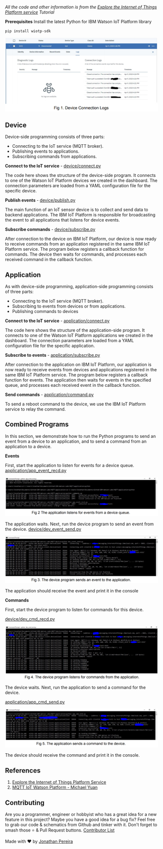 
*All the code and other information is from the [Explore the Internet of Things Platform service](https://developer.ibm.com/tutorials/cl-mqtt-bluemix-iot-node-red-app/) Tutorial*


**Prerequisites**
Install the latest Python for IBM Watson IoT Platform library

 ```
pip install wiotp-sdk
```

![Fig1](https://github.com/jonathanrjpereira/IBM-Watson-Labs/blob/master/MQTT/img/Fig1.PNG)

## Device
Device-side programming consists of three parts:

-   Connecting to the IoT service (MQTT broker).
-   Publishing events to applications.
-   Subscribing commands from applications.

**Connect to the IoT service**  - [device/connect.py](https://github.com/jonathanrjpereira/IBM-Watson-Labs/blob/master/MQTT/device/connect.py)

The code here shows the structure of the device-side program. It connects to one of the Watson IoT Platform devices we created in the dashboard. The connection parameters are loaded from a YAML configuration file for the specific device.

**Publish events** - [device/publish.py](https://github.com/jonathanrjpereira/IBM-Watson-Labs/blob/master/MQTT/device/publish.py)

The main function of an IoT sensor device is to collect and send data to backend applications. The IBM IoT Platform is responsible for broadcasting the event to all applications that listens for device events.

**Subscribe commands** - [device/subscribe.py](https://github.com/jonathanrjpereira/IBM-Watson-Labs/blob/master/MQTT/device/subscribe.py)

After connection to the device on IBM IoT Platform, our device is now ready to receive commands from an application registered in the same IBM IoT Platform service. The program below registers a callback function for commands. The device then waits for commands, and processes each received command in the callback function.

## Application
As with device-side programming, application-side programming consists of three parts:

-   Connecting to the IoT service (MQTT broker).
-   Subscribing to events from devices or from applications.
-   Publishing commands to devices

**Connect to the IoT service** - [application/connect.py](https://github.com/jonathanrjpereira/IBM-Watson-Labs/blob/master/MQTT/application/connect.py)

The code here shows the structure of the application-side program. It connects to one of the Watson IoT Platform applications we created in the dashboard. The connection parameters are loaded from a YAML configuration file for the specific application.

 **Subscribe to events** - [application/subscribe.py](https://github.com/jonathanrjpereira/IBM-Watson-Labs/blob/master/MQTT/application/subscribe.py)

After connection to the application on IBM IoT Platform, our application is now ready to receive events from devices and applications registered in the same IBM IoT Platform service. The program below registers a callback function for events. The application then waits for events in the specified queue, and processes each received event in the callback function.

**Send commands** - [application/command.py](https://github.com/jonathanrjpereira/IBM-Watson-Labs/blob/master/MQTT/application/commands.py)

To send a reboot command to the device, we use the IBM IoT Platform service to relay the command.

## Combined Programs
In this section, we demonstrate how to run the Python programs to send an event from a device to an application, and to send a command from an application to a device.

**Events**

First, start the application to listen for events for a device queue.
[application/app_event_recd.py](https://github.com/jonathanrjpereira/IBM-Watson-Labs/blob/master/MQTT/application/app_event_recd.py)

![Fig2](https://github.com/jonathanrjpereira/IBM-Watson-Labs/blob/master/MQTT/img/Fig2.PNG)

The application waits. Next, run the device program to send an event from the device.
[device/dev_event_send.py](https://github.com/jonathanrjpereira/IBM-Watson-Labs/blob/master/MQTT/device/dev_event_send.py)

![Fig3](https://github.com/jonathanrjpereira/IBM-Watson-Labs/blob/master/MQTT/img/Fig3.PNG)

The application should receive the event and print it in the console

**Commands**

First, start the device program to listen for commands for this device.

[device/dev_cmd_recd.py](https://github.com/jonathanrjpereira/IBM-Watson-Labs/blob/master/MQTT/device/dev_cmd_recd.py)

![Fig4](https://github.com/jonathanrjpereira/IBM-Watson-Labs/blob/master/MQTT/img/Fig4.PNG)

The device waits. Next, run the application to send a command for the device.

[application/app_cmd_send.py](https://github.com/jonathanrjpereira/IBM-Watson-Labs/blob/master/MQTT/application/app_cmd_send.py)

![Fig5](https://github.com/jonathanrjpereira/IBM-Watson-Labs/blob/master/MQTT/img/Fig5.PNG)

The device should receive the command and print it in the console.

## References
1. [Explore the Internet of Things Platform Service](https://developer.ibm.com/tutorials/cl-mqtt-bluemix-iot-node-red-app/)
2. [MQTT IoT Watson Platform - Michael Yuan](https://github.com/juntao/mqtt-watson-iot-platform-sample/tree/master/python/device)


## Contributing
Are you a programmer, engineer or hobbyist who has a great idea for a new feature in this project? Maybe you have a good idea for a bug fix? Feel free to grab our code & schematics from Github and tinker with it. Don't forget to smash those ⭐️ & Pull Request buttons. [Contributor List](https://github.com/jonathanrjpereira/IBM-Watson-Labs/graphs/contributors)

Made with ❤️ by [Jonathan Pereira](https://github.com/jonathanrjpereira)

